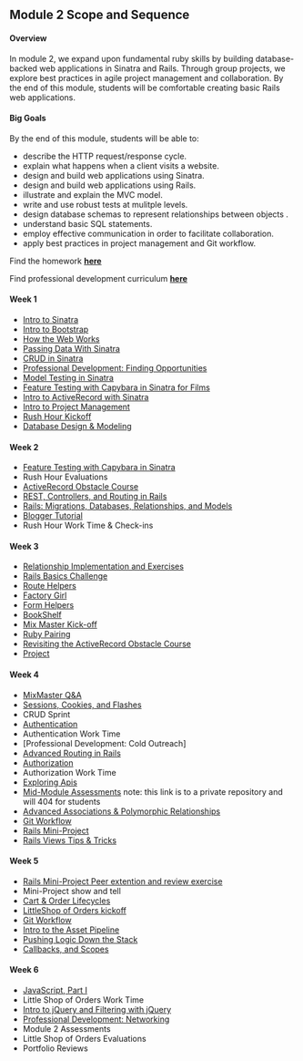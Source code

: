 ## Module 2 Scope and Sequence

#### Overview

In module 2, we expand upon fundamental ruby skills by building database-backed web applications in Sinatra and Rails. Through group projects, we explore best practices in agile project management and collaboration. By the end of this module, students will be comfortable creating basic Rails web applications. 

#### Big Goals

By the end of this module, students will be able to:

* describe the HTTP request/response cycle.
* explain what happens when a client visits a website.
* design and build web applications using Sinatra.
* design and build web applications using Rails.
* illustrate and explain the MVC model.
* write and use robust tests at mulitple levels.
* design database schemas to represent relationships between objects .
* understand basic SQL statements.
* employ effective communication in order to facilitate collaboration.
* apply best practices in project management and Git workflow.

Find the homework [__here__](https://github.com/turingschool/homework/blob/master/module-2-homework.markdown)

Find professional development curriculum [__here__](https://github.com/turingschool/professional_skills)

#### Week 1

* [Intro to Sinatra](https://github.com/turingschool/lesson_plans/blob/master/ruby_02-web_applications_with_ruby/outlines/introduction_to_sinatra.markdown)
* [Intro to Bootstrap](https://github.com/turingschool/lesson_plans/blob/master/ruby_02-web_applications_with_ruby/outlines/introduction_to_bootstrap_v2.md)
* [How the Web Works](https://github.com/turingschool/lesson_plans/blob/master/ruby_02-web_applications_with_ruby/outlines/how_the_web_works.markdown)
* [Passing Data With Sinatra](https://github.com/case-eee/shopping)
* [CRUD in Sinatra](https://github.com/turingschool/lesson_plans/blob/master/ruby_02-web_applications_with_ruby/outlines/intro_to_crud_redux.markdown)
* [Professional Development: Finding Opportunities](https://github.com/turingschool/professional_skills/blob/master/finding_opportunities.md)
* [Model Testing in Sinatra](https://github.com/turingschool/lesson_plans/blob/master/ruby_02-web_applications_with_ruby/outlines/model_testing_in_sinatra_with_films.md)
* [Feature Testing with Capybara in Sinatra for Films](https://github.com/turingschool/lesson_plans/blob/master/ruby_02-web_applications_with_ruby/outlines/feature_testing_in_sinatra_with_films.markdown)
* [Intro to ActiveRecord with Sinatra](https://github.com/turingschool/lesson_plans/blob/master/ruby_02-web_applications_with_ruby/outlines/intro_to_active_record_in_sinatra.markdown)
* [Intro to Project Management](https://github.com/turingschool/lesson_plans/blob/master/ruby_02-web_applications_with_ruby/outlines/intro_to_project_management.markdown)
* [Rush Hour Kickoff](https://github.com/turingschool/curriculum/blob/master/source/projects/rush_hour.md)
* [Database Design & Modeling](https://github.com/turingschool/lesson_plans/blob/master/ruby_02-web_applications_with_ruby/outlines/visualising_and_implementing_database_relationships.markdown)

#### Week 2

* [Feature Testing with Capybara in Sinatra](https://github.com/turingschool/lesson_plans/blob/master/ruby_02-web_applications_with_ruby/outlines/feature_testing_in_sinatra_with_capybara.markdown)
* Rush Hour Evaluations
* [ActiveRecord Obstacle Course](https://github.com/turingschool/lesson_plans/blob/master/ruby_02-web_applications_with_ruby/outlines/active_record_obstacle_course.markdown)
* [REST, Controllers, and Routing in Rails](https://github.com/turingschool/lesson_plans/blob/master/ruby_02-web_applications_with_ruby/outlines/rest_routing_and_controllers_in_rails.markdown)
* [Rails: Migrations, Databases, Relationships, and Models](https://github.com/turingschool/lesson_plans/blob/master/ruby_02-web_applications_with_ruby/outlines/models_databases_relationships.markdown)
* [Blogger Tutorial](http://tutorials.jumpstartlab.com/projects/blogger.html)
* Rush Hour Work Time & Check-ins

#### Week 3

* [Relationship Implementation and Exercises](https://github.com/turingschool-examples/relationship_practice_exercises)
* [Rails Basics Challenge](https://github.com/turingschool/challenges/blob/master/models_databases_relationships_routes_controllers_oh_my.markdown)
* [Route Helpers](https://github.com/turingschool/lesson_plans/blob/master/ruby_02-web_applications_with_ruby/outlines/route_helpers.md)
* [Factory Girl](https://github.com/turingschool/lesson_plans/blob/master/ruby_02-web_applications_with_ruby/outlines/factory_documentation.md)
* [Form Helpers](https://github.com/turingschool/lesson_plans/blob/master/ruby_02-web_applications_with_ruby/outlines/form_helpers_rails.markdown)
* [BookShelf](https://github.com/turingschool/lesson_plans/blob/master/ruby_02-web_applications_with_ruby/outlines/forms_primer.markdown)
* [Mix Master Kick-off](https://github.com/turingschool/lesson_plans/tree/master/ruby_02-web_applications_with_ruby/mix_master)
* [Ruby Pairing]()
* [Revisiting the ActiveRecord Obstacle Course](https://github.com/turingschool/lesson_plans/blob/master/ruby_02-web_applications_with_ruby/outlines/active_record_obstacle_course.markdown)
* [Project]()

#### Week 4

* [MixMaster Q&A](https://github.com/turingschool/lesson_plans/tree/master/ruby_02-web_applications_with_ruby/mix_master)
* [Sessions, Cookies, and Flashes](https://github.com/turingschool/lesson_plans/blob/master/ruby_02-web_applications_with_ruby/outlines/sessions_cookies_flashes.markdown)
* CRUD Sprint
* [Authentication](https://github.com/turingschool/lesson_plans/blob/master/ruby_02-web_applications_with_ruby/outlines/authentication.markdown)
* Authentication Work Time
* [Professional Development: Cold Outreach]
* [Advanced Routing in Rails](https://github.com/turingschool/lesson_plans/blob/master/ruby_02-web_applications_with_ruby/outlines/advanced_routing_rails.markdown)
* [Authorization](https://github.com/turingschool/lesson_plans/blob/master/ruby_02-web_applications_with_ruby/outlines/authorization-in-rails.markdown)
* Authorization Work Time
* [Exploring Apis](https://github.com/turingschool/lesson_plans/blob/master/ruby_02-web_applications_with_ruby/outlines/exploring_apis.markdown)
* [Mid-Module Assessments](https://github.com/turingschool/assessment_challenges/blob/master/module_2_diagnostic.markdown) note: this link is to a private repository and will 404 for students
* [Advanced Associations & Polymorphic Relationships](https://github.com/turingschool/lesson_plans/blob/master/ruby_02-web_applications_with_ruby/outlines/advanced_associations.markdown)
* [Git Workflow](https://github.com/turingschool/lesson_plans/blob/master/ruby_02-web_applications_with_ruby/outlines/small_team_git_workflow.md)
* [Rails Mini-Project](https://github.com/turingschool/challenges/blob/master/rails-mini-project.markdown)
* [Rails Views Tips & Tricks](https://github.com/turingschool/lesson_plans/blob/master/ruby_02-web_applications_with_ruby/outlines/rails_views_tips_and_techniques.markdown)

#### Week 5

* [Rails Mini-Project Peer extention and review exercise](https://github.com/turingschool/lesson_plans/blob/master/ruby_02-web_applications_with_ruby/outlines/mini-project-gem-implementation.md)
* Mini-Project show and tell
* [Cart & Order Lifecycles](https://github.com/turingschool/lesson_plans/blob/master/ruby_02-web_applications_with_ruby/outlines/cart_implementation.markdown)
* [LittleShop of Orders kickoff](https://github.com/turingschool/curriculum/blob/master/source/projects/little_shop.markdown)
* [Git Workflow](https://github.com/turingschool/lesson_plans/blob/master/ruby_02-web_applications_with_ruby/outlines/git_workflows.markdown)
* [Intro to the Asset Pipeline](https://github.com/turingschool/lesson_plans/blob/master/ruby_02-web_applications_with_ruby/outlines/intro_to_the_asset_pipeline.markdown)
* [Pushing Logic Down the Stack](http://tutorials.jumpstartlab.com/topics/architecture/pushing_logic_down_the_stack.html)
* [Callbacks, and Scopes](https://github.com/turingschool-examples/turing-scholarbot)

#### Week 6

* [JavaScript, Part I](https://github.com/turingschool/lesson_plans/blob/master/ruby_02-web_applications_with_ruby/outlines/introduction_to_javascript.markdown)
* Little Shop of Orders Work Time
* [Intro to jQuery and Filtering with jQuery](https://github.com/turingschool/lesson_plans/blob/master/ruby_02-web_applications_with_ruby/outlines/introduction_to_jquery.markdown)
* [Professional Development: Networking](https://github.com/turingschool/professional_skills/blob/master/networking.md)
* Module 2 Assessments
* Little Shop of Orders Evaluations
* Portfolio Reviews
